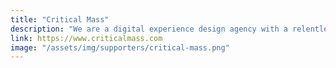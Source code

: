 ```yaml
---
title: "Critical Mass"
description: "We are a digital experience design agency with a relentless focus on the customer"
link: https://www.criticalmass.com
image: "/assets/img/supporters/critical-mass.png"
---
```

